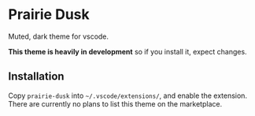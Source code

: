 # Prairie Dusk

Muted, dark theme for vscode.

**This theme is heavily in development** so if you install it, expect changes. 

## Installation
Copy ``prairie-dusk`` into ``~/.vscode/extensions/``, and enable the extension. There are currently no plans to list this theme on the marketplace. 